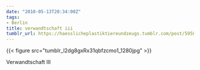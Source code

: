 ```yaml
---
date: "2010-05-13T20:34:00Z"
tags:
- Berlin
title: verwandtschaft iii
tumblr_url: https://haesslicheplastiktiereundzeugs.tumblr.com/post/595816705/verwandtschaft-iii
---
```

{{< figure src="tumblr_l2dg8gxRx31qbfzcmo1_1280jpg" >}} 

Verwandtschaft III

